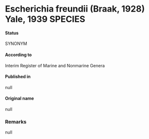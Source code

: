 # Escherichia freundii (Braak, 1928) Yale, 1939 SPECIES

#### Status
SYNONYM

#### According to
Interim Register of Marine and Nonmarine Genera

#### Published in
null

#### Original name
null

### Remarks
null